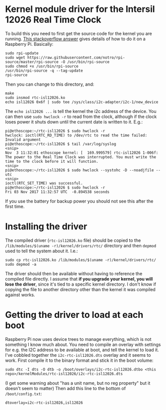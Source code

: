 # Kernel module driver for the Intersil 12026 Real Time Clock

To build this you need to first get the source code for the kernel you are running. [This stackoverflow answer](https://stackoverflow.com/a/23685353) gives details of how to do it on a Raspberry Pi. Basically:

```
sudo rpi-update
sudo wget https://raw.githubusercontent.com/notro/rpi-source/master/rpi-source -O /usr/bin/rpi-source
sudo chmod +x /usr/bin/rpi-source
/usr/bin/rpi-source -q --tag-update
rpi-source
```

Then you can change to this directory, and:

```
make
sudo insmod rtc-isl12026.ko
echo isl12026 0x6f | sudo tee /sys/class/i2c-adapter/i2c-1/new_device
```

The `echo isl12026 ...` is tell the kernel the i2c address of the device. You can then use `sudo hwclock -r` to read from the clock, although if the clock loses power it shuts down until the current date is written to it. E.g.:

```
pi@ethoscope:~/rtc-isl12026 $ sudo hwclock -r
hwclock: ioctl(RTC_RD_TIME) to /dev/rtc to read the time failed: Invalid argument
pi@ethoscope:~/rtc-isl12026 $ tail /var/log/syslog
<snip>
Nov  3 11:32:01 ethoscope kernel: [  169.999579] rtc-isl12026 1-006f: The power to the Real Time Clock was interrupted. You must write the time to the clock before it will function.
<snip>
pi@ethoscope:~/rtc-isl12026 $ sudo hwclock --systohc -D --noadjfile --utc
<snip>
ioctl(RTC_SET_TIME) was successful.
pi@ethoscope:~/rtc-isl12026 $ sudo hwclock -r
Fri 03 Nov 2017 11:32:57 UTC  -0.894538 seconds
```

If you use the battery for backup power you should not see this after the first time.

# Installing the driver

The compiled driver (`rtc-isl12026.ko` file) should be copied to the `/lib/modules/$(uname -r)/kernel/drivers/rtc/` directory and then `depmod` used to tell the system about it. I.e.:

```
sudo cp rtc-isl12026.ko /lib/modules/$(uname -r)/kernel/drivers/rtc/
sudo depmod -a
```

The driver should then be available without having to reference the compiled file directly. I assume that **if you upgrade your kernel, you will lose the driver**, since it's tied to a specific kernel directory. I don't know if copying the file to another directory other than the kernel it was compiled against works.

# Getting the driver to load at each boot

Raspberry Pi now uses device trees to manage everything, which is not something I know much about. You need to compile an overlay with settings for e.g. the I2C address to be available at boot, and tell the kernel to load it. I've cobbled together the `i2c-rtc-isl12026.dts` overlay and it seems to work. First compile it to the binary format and stick it in the boot volume:

```
sudo dtc -I dts -O dtb -o /boot/overlays/i2c-rtc-isl12026.dtbo <this repo>/kernelModules/rtc-isl12026/i2c-rtc-isl12026.dts
```

(I get some warning about "has a unit name, but no reg property" but it doesn't seem to matter) Then add this line to the bottom of `/boot/config.txt`:

```
dtoverlay=i2c-rtc-isl12026,isl12026
```

